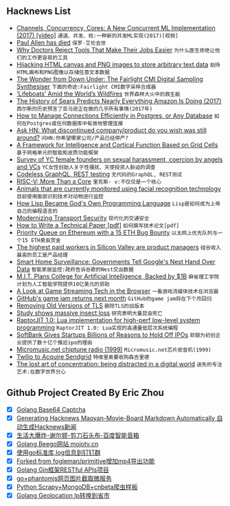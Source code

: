 ## Hacknews List


- [Channels, Concurrency, Cores: A New Concurrent ML Implementation (2017) [video]](https://www.youtube.com/watch?v=7IcI6sl5oBc)  `通道、并发、核:一种新的并发ML实现(2017)[视频]`
- [Paul Allen has died](https://www.cnbc.com/2018/10/15/microsoft-co-founder-paul-allen-dies-of-cancer-at-age-65.html)  `保罗·艾伦去世`
- [Why Doctors Reject Tools That Make Their Jobs Easier](https://blogs.scientificamerican.com/observations/why-doctors-reject-tools-that-make-their-jobs-easier/)  `为什么医生拒绝让他们的工作更容易的工具`
- [Hijacking HTML canvas and PNG images to store arbitrary text data](https://www.igorkromin.net/index.php/2018/09/06/hijacking-html-canvas-and-png-images-to-store-arbitrary-text-data/)  `劫持HTML画布和PNG图像以存储任意文本数据`
- [The Wonder from Down Under: The Fairlight CMI Digital Sampling Synthesiser](https://paleotronic.com/2018/10/16/the-wonder-from-down-under-the-fairlight-cmi-digital-sampling-synthesiser/)  `下面的奇迹:Fairlight CMI数字采样合成器`
- [‘Lifeboats’ Amid the World’s Wildfires](https://www.nytimes.com/2018/10/12/science/wildfire-biodiversity.html)  `世界森林大火中的救生艇`
- [The History of Sears Predicts Nearly Everything Amazon Is Doing (2017)](https://www.theatlantic.com/business/archive/2017/09/sears-predicts-amazon/540888/?single_page=true)  `西尔斯的历史预言了亚马逊正在做的几乎所有事情(2017年)`
- [How to Manage Connections Efficiently in Postgres, or Any Database](https://brandur.org/postgres-connections)  `如何在Postgres或任何数据库中有效地管理连接`
- [Ask HN: What discontinued company/product do you wish was still around?](item?id=18225760)  `问HN:你希望哪家公司/产品已经停产?`
- [A Framework for Intelligence and Cortical Function Based on Grid Cells](https://www.biorxiv.org/content/early/2018/10/13/442418)  `基于网格单元的智能和皮质功能框架`
- [Survey of YC female founders on sexual harassment, coercion by angels and VCs](https://blog.ycombinator.com/survey-of-yc-female-founders-on-sexual-harassment-and-coercion-by-angel-and-vc-investors/)  `YC女性创始人关于性骚扰、天使投资人胁迫的调查`
- [Codeless GraphQL, REST testing](https://github.com/kiranz/just-api?srci=hnbqv)  `无代码的GraphQL, REST测试`
- [RISC-V: More Than a Core](https://semiengineering.com/risc-v-more-than-a-core/)  `里克斯- v:不仅仅是一个核心`
- [Animals that are currently monitored using facial recognition technology](http://nymag.com/developing/2018/10/what-creatures-may-we-place-in-the-panopticon.html)  `目前使用面部识别技术对动物进行监控`
- [How Lisp Became God&#39;s Own Programming Language](https://twobithistory.org/2018/10/14/lisp.html)  `Lisp是如何成为上帝自己的编程语言的`
- [Modernizing Transport Security](https://security.googleblog.com/2018/10/modernizing-transport-security.html)  `现代化的交通安全`
- [How to Write a Technical Paper [pdf]](https://pdfs.semanticscholar.org/441f/ac7c2020e1c8f0d32adffca697bbb8a198a1.pdf)  `如何撰写技术论文[pdf]`
- [Priority Queue on Ethereum with a 15 ETH Bug Bounty](https://github.com/zmitton/eth-heap)  `以太网上优先队列与一个15 ETH臭虫赏金`
- [The highest paid workers in Silicon Valley are product managers](https://qz.com/766658/the-highest-paid-workers-in-silicon-valley-are-not-software-engineers/)  `硅谷收入最高的员工是产品经理`
- [Smart Home Surveillance: Governments Tell Google&#39;s Nest Hand Over Data](https://www.forbes.com/sites/thomasbrewster/2018/10/13/smart-home-surveillance-governments-tell-googles-nest-to-hand-over-data-300-times/)  `智能家居监控:政府告诉谷歌的Nest交出数据`
- [M.I.T. Plans College for Artificial Intelligence, Backed by $1B](https://www.nytimes.com/2018/10/15/technology/mit-college-artificial-intelligence.html)  `麻省理工学院计划为人工智能学院提供10亿美元的资助`
- [A Look at Game Streaming Tech in the Browser](https://blog.parsecgaming.com/game-streaming-tech-in-the-browser-with-parsec-5b70d0f359bc)  `一看游戏流媒体技术在浏览器`
- [GitHub&#39;s game jam returns next month](https://blog.github.com/2018-10-15-game-off-returns-november-2018/)  `GitHub的game jam将在下个月回归`
- [Removing Old Versions of TLS](https://blog.mozilla.org/security/2018/10/15/removing-old-versions-of-tls/)  `删除TLS的旧版本`
- [Study shows massive insect loss](https://www.washingtonpost.com/science/2018/10/15/hyperalarming-study-shows-massive-insect-loss/?noredirect=on&amp;utm_term=.6e364be6ddca)  `研究表明大量昆虫死亡`
- [RaptorJIT 1.0: Lua implementation for high-perf low-level system programming](https://github.com/raptorjit/raptorjit/releases/tag/v1.0.0)  `RaptorJIT 1.0: Lua实现的高通量低层次系统编程`
- [SoftBank Gives Startups Billions of Reasons to Hold Off IPOs](https://www.wsj.com/articles/softbank-gives-startups-billions-of-reasons-to-hold-off-ipos-1539442801)  `软银为初创企业提供了数十亿个推迟ipo的理由`
- [Micromusic.net chiptune radio (1999)](http://micromusic.net/)  `Micromusic.net芯片收音机(1999)`
- [Twilio to Acquire Sendgrid](https://www.twilio.com/press/releases/release_twilio_acquires_sendgrid)  `特维里奥要收购森吉里德`
- [The lost art of concentration: being distracted in a digital world](https://www.theguardian.com/lifeandstyle/2018/oct/14/the-lost-art-of-concentration-being-distracted-in-a-digital-world)  `迷失的专注艺术:在数字世界分心`

## Github Project Created By Eric Zhou

- [x] [Golang Base64 Captcha](https://github.com/mojocn/base64Captcha)
- [x] [Generating Hacknews Maoyan-Movie-Board Markdown Automatically 自动生成Hacknews新闻](https://github.com/dejavuzhou/md-genie)
- [x] [生活大爆炸-谢尔顿-剪刀石头布-百度智能音箱](https://github.com/mojocn/dueros-bang-game)
- [x] [Golang Beego网站 mojotv.cn](https://github.com/mojocn/www.mojotv.cn)
- [x] [使用go标准库,log信息到钉钉群](https://github.com/mojocn/dooger)
- [x] [Forked from fogleman/primitive增加mp4导出功能](https://github.com/mojocn/primitive)
- [x] [Golang Gin框架RESTful APIs项目](https://github.com/JJJJJJJerk/ezier-golang-web-api-framework)
- [x] [go+phantomjs网页图片截取微服务](https://github.com/mojocn/screen_shot)
- [x] [Python Scrapy+MongoDB+cnbeta爬虫样板](https://github.com/mojocn/scrapy_mongodb_boilerplate_cnbeta)
- [x] [Golang Geolocation Ip转换到省市](https://github.com/mojocn/ip2location)